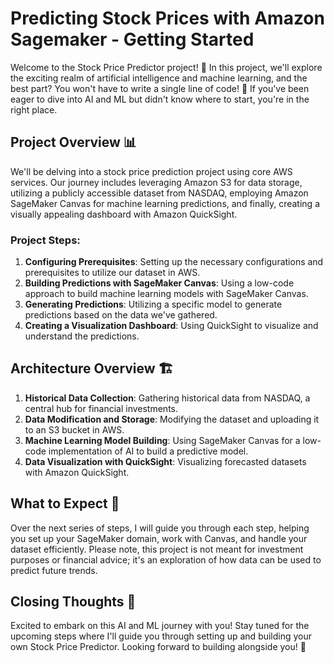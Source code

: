 # Predicting Stock Prices with Amazon Sagemaker - Getting Started

Welcome to the Stock Price Predictor project! 🚀 In this project, we'll explore the exciting realm of artificial intelligence and machine learning, and the best part? You won't have to write a single line of code! 🤯 If you've been eager to dive into AI and ML but didn't know where to start, you're in the right place.

## Project Overview 📊
We'll be delving into a stock price prediction project using core AWS services. Our journey includes leveraging Amazon S3 for data storage, utilizing a publicly accessible dataset from NASDAQ, employing Amazon SageMaker Canvas for machine learning predictions, and finally, creating a visually appealing dashboard with Amazon QuickSight.

### Project Steps:
1. **Configuring Prerequisites**: Setting up the necessary configurations and prerequisites to utilize our dataset in AWS.
2. **Building Predictions with SageMaker Canvas**: Using a low-code approach to build machine learning models with SageMaker Canvas.
3. **Generating Predictions**: Utilizing a specific model to generate predictions based on the data we've gathered.
4. **Creating a Visualization Dashboard**: Using QuickSight to visualize and understand the predictions.

## Architecture Overview 🏗️
1. **Historical Data Collection**: Gathering historical data from NASDAQ, a central hub for financial investments.
2. **Data Modification and Storage**: Modifying the dataset and uploading it to an S3 bucket in AWS.
3. **Machine Learning Model Building**: Using SageMaker Canvas for a low-code implementation of AI to build a predictive model.
4. **Data Visualization with QuickSight**: Visualizing forecasted datasets with Amazon QuickSight.

## What to Expect 🚧
Over the next series of steps, I will guide you through each step, helping you set up your SageMaker domain, work with Canvas, and handle your dataset efficiently. Please note, this project is not meant for investment purposes or financial advice; it's an exploration of how data can be used to predict future trends.

## Closing Thoughts 🎉
Excited to embark on this AI and ML journey with you! Stay tuned for the upcoming steps where I'll guide you through setting up and building your own Stock Price Predictor. Looking forward to building alongside you! 👋
